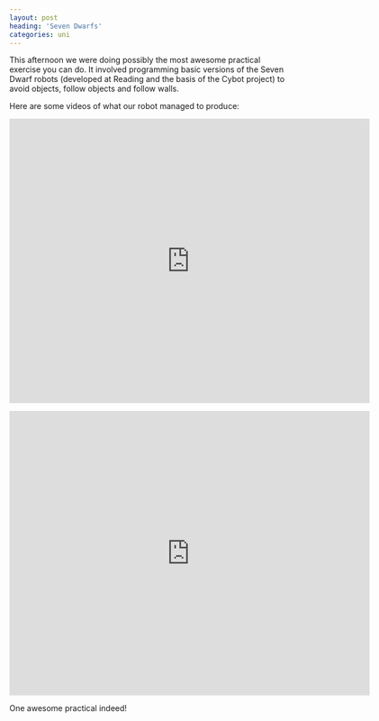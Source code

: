 ```yaml
---
layout: post
heading: 'Seven Dwarfs'
categories: uni
---
```


This afternoon we were doing possibly the most awesome practical exercise you can do. It involved programming basic versions of the Seven Dwarf robots (developed at Reading and the basis of the Cybot project) to avoid objects, follow objects and follow walls.

Here are some videos of what our robot managed to produce:

<span class="youtube"><iframe title="YouTube video player" class="youtube-player" type="text/html" width="640" height="505" src="http://www.youtube.com/embed/BFLs7vmQ4sU?wmode=transparent&amp;fs=1&amp;hl=en&amp;modestbranding=1&amp;iv_load_policy=3&amp;showsearch=0&amp;rel=0&amp;theme=dark" frameborder="0" allowfullscreen=""></iframe></span>

<span class="youtube"><iframe title="YouTube video player" class="youtube-player" type="text/html" width="640" height="505" src="http://www.youtube.com/embed/qM_CfxHnOlE?wmode=transparent&amp;fs=1&amp;hl=en&amp;modestbranding=1&amp;iv_load_policy=3&amp;showsearch=0&amp;rel=0&amp;theme=dark" frameborder="0" allowfullscreen=""></iframe></span>

One awesome practical indeed!